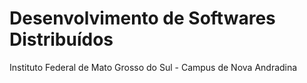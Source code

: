 # Desenvolvimento de Softwares Distribuídos
Instituto Federal de Mato Grosso do Sul - Campus de Nova Andradina